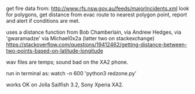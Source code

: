 get fire data from:
http://www.rfs.nsw.gov.au/feeds/majorIncidents.xml
look for polygons,
get distance from evac route to nearest polygon point,
report and alert if conditions are met.

uses a distance function from Bob Chamberlain, via Andrew Hedges, via 'gwaramadze' via Michael0x2a (latter two on stackexchange) https://stackoverflow.com/questions/19412462/getting-distance-between-two-points-based-on-latitude-longitude

wav files are temps; sound bad on the XA2 phone.

run in terminal as:
watch -n 600 'python3 redzone.py'

works OK on Jolla Sailfish 3.2, Sony Xperia XA2.
